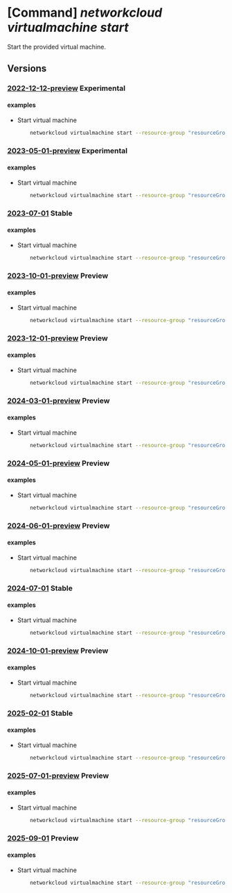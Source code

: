 # [Command] _networkcloud virtualmachine start_

Start the provided virtual machine.

## Versions

### [2022-12-12-preview](/Resources/mgmt-plane/L3N1YnNjcmlwdGlvbnMve30vcmVzb3VyY2Vncm91cHMve30vcHJvdmlkZXJzL21pY3Jvc29mdC5uZXR3b3JrY2xvdWQvdmlydHVhbG1hY2hpbmVzL3t9L3N0YXJ0/2022-12-12-preview.xml) **Experimental**

<!-- mgmt-plane /subscriptions/{}/resourcegroups/{}/providers/microsoft.networkcloud/virtualmachines/{}/start 2022-12-12-preview -->

#### examples

- Start virtual machine
    ```bash
        networkcloud virtualmachine start --resource-group "resourceGroupName" --name "virtualMachineName"
    ```

### [2023-05-01-preview](/Resources/mgmt-plane/L3N1YnNjcmlwdGlvbnMve30vcmVzb3VyY2Vncm91cHMve30vcHJvdmlkZXJzL21pY3Jvc29mdC5uZXR3b3JrY2xvdWQvdmlydHVhbG1hY2hpbmVzL3t9L3N0YXJ0/2023-05-01-preview.xml) **Experimental**

<!-- mgmt-plane /subscriptions/{}/resourcegroups/{}/providers/microsoft.networkcloud/virtualmachines/{}/start 2023-05-01-preview -->

#### examples

- Start virtual machine
    ```bash
        networkcloud virtualmachine start --resource-group "resourceGroupName" --name "virtualMachineName"
    ```

### [2023-07-01](/Resources/mgmt-plane/L3N1YnNjcmlwdGlvbnMve30vcmVzb3VyY2Vncm91cHMve30vcHJvdmlkZXJzL21pY3Jvc29mdC5uZXR3b3JrY2xvdWQvdmlydHVhbG1hY2hpbmVzL3t9L3N0YXJ0/2023-07-01.xml) **Stable**

<!-- mgmt-plane /subscriptions/{}/resourcegroups/{}/providers/microsoft.networkcloud/virtualmachines/{}/start 2023-07-01 -->

#### examples

- Start virtual machine
    ```bash
        networkcloud virtualmachine start --resource-group "resourceGroupName" --name "virtualMachineName"
    ```

### [2023-10-01-preview](/Resources/mgmt-plane/L3N1YnNjcmlwdGlvbnMve30vcmVzb3VyY2Vncm91cHMve30vcHJvdmlkZXJzL21pY3Jvc29mdC5uZXR3b3JrY2xvdWQvdmlydHVhbG1hY2hpbmVzL3t9L3N0YXJ0/2023-10-01-preview.xml) **Preview**

<!-- mgmt-plane /subscriptions/{}/resourcegroups/{}/providers/microsoft.networkcloud/virtualmachines/{}/start 2023-10-01-preview -->

#### examples

- Start virtual machine
    ```bash
        networkcloud virtualmachine start --resource-group "resourceGroupName" --name "virtualMachineName"
    ```

### [2023-12-01-preview](/Resources/mgmt-plane/L3N1YnNjcmlwdGlvbnMve30vcmVzb3VyY2Vncm91cHMve30vcHJvdmlkZXJzL21pY3Jvc29mdC5uZXR3b3JrY2xvdWQvdmlydHVhbG1hY2hpbmVzL3t9L3N0YXJ0/2023-12-01-preview.xml) **Preview**

<!-- mgmt-plane /subscriptions/{}/resourcegroups/{}/providers/microsoft.networkcloud/virtualmachines/{}/start 2023-12-01-preview -->

#### examples

- Start virtual machine
    ```bash
        networkcloud virtualmachine start --resource-group "resourceGroupName" --name "virtualMachineName"
    ```

### [2024-03-01-preview](/Resources/mgmt-plane/L3N1YnNjcmlwdGlvbnMve30vcmVzb3VyY2Vncm91cHMve30vcHJvdmlkZXJzL21pY3Jvc29mdC5uZXR3b3JrY2xvdWQvdmlydHVhbG1hY2hpbmVzL3t9L3N0YXJ0/2024-03-01-preview.xml) **Preview**

<!-- mgmt-plane /subscriptions/{}/resourcegroups/{}/providers/microsoft.networkcloud/virtualmachines/{}/start 2024-03-01-preview -->

#### examples

- Start virtual machine
    ```bash
        networkcloud virtualmachine start --resource-group "resourceGroupName" --name "virtualMachineName"
    ```

### [2024-05-01-preview](/Resources/mgmt-plane/L3N1YnNjcmlwdGlvbnMve30vcmVzb3VyY2Vncm91cHMve30vcHJvdmlkZXJzL21pY3Jvc29mdC5uZXR3b3JrY2xvdWQvdmlydHVhbG1hY2hpbmVzL3t9L3N0YXJ0/2024-05-01-preview.xml) **Preview**

<!-- mgmt-plane /subscriptions/{}/resourcegroups/{}/providers/microsoft.networkcloud/virtualmachines/{}/start 2024-05-01-preview -->

#### examples

- Start virtual machine
    ```bash
        networkcloud virtualmachine start --resource-group "resourceGroupName" --name "virtualMachineName"
    ```

### [2024-06-01-preview](/Resources/mgmt-plane/L3N1YnNjcmlwdGlvbnMve30vcmVzb3VyY2Vncm91cHMve30vcHJvdmlkZXJzL21pY3Jvc29mdC5uZXR3b3JrY2xvdWQvdmlydHVhbG1hY2hpbmVzL3t9L3N0YXJ0/2024-06-01-preview.xml) **Preview**

<!-- mgmt-plane /subscriptions/{}/resourcegroups/{}/providers/microsoft.networkcloud/virtualmachines/{}/start 2024-06-01-preview -->

#### examples

- Start virtual machine
    ```bash
        networkcloud virtualmachine start --resource-group "resourceGroupName" --name "virtualMachineName"
    ```

### [2024-07-01](/Resources/mgmt-plane/L3N1YnNjcmlwdGlvbnMve30vcmVzb3VyY2Vncm91cHMve30vcHJvdmlkZXJzL21pY3Jvc29mdC5uZXR3b3JrY2xvdWQvdmlydHVhbG1hY2hpbmVzL3t9L3N0YXJ0/2024-07-01.xml) **Stable**

<!-- mgmt-plane /subscriptions/{}/resourcegroups/{}/providers/microsoft.networkcloud/virtualmachines/{}/start 2024-07-01 -->

#### examples

- Start virtual machine
    ```bash
        networkcloud virtualmachine start --resource-group "resourceGroupName" --name "virtualMachineName"
    ```

### [2024-10-01-preview](/Resources/mgmt-plane/L3N1YnNjcmlwdGlvbnMve30vcmVzb3VyY2Vncm91cHMve30vcHJvdmlkZXJzL21pY3Jvc29mdC5uZXR3b3JrY2xvdWQvdmlydHVhbG1hY2hpbmVzL3t9L3N0YXJ0/2024-10-01-preview.xml) **Preview**

<!-- mgmt-plane /subscriptions/{}/resourcegroups/{}/providers/microsoft.networkcloud/virtualmachines/{}/start 2024-10-01-preview -->

#### examples

- Start virtual machine
    ```bash
        networkcloud virtualmachine start --resource-group "resourceGroupName" --name "virtualMachineName"
    ```

### [2025-02-01](/Resources/mgmt-plane/L3N1YnNjcmlwdGlvbnMve30vcmVzb3VyY2Vncm91cHMve30vcHJvdmlkZXJzL21pY3Jvc29mdC5uZXR3b3JrY2xvdWQvdmlydHVhbG1hY2hpbmVzL3t9L3N0YXJ0/2025-02-01.xml) **Stable**

<!-- mgmt-plane /subscriptions/{}/resourcegroups/{}/providers/microsoft.networkcloud/virtualmachines/{}/start 2025-02-01 -->

#### examples

- Start virtual machine
    ```bash
        networkcloud virtualmachine start --resource-group "resourceGroupName" --name "virtualMachineName"
    ```

### [2025-07-01-preview](/Resources/mgmt-plane/L3N1YnNjcmlwdGlvbnMve30vcmVzb3VyY2Vncm91cHMve30vcHJvdmlkZXJzL21pY3Jvc29mdC5uZXR3b3JrY2xvdWQvdmlydHVhbG1hY2hpbmVzL3t9L3N0YXJ0/2025-07-01-preview.xml) **Preview**

<!-- mgmt-plane /subscriptions/{}/resourcegroups/{}/providers/microsoft.networkcloud/virtualmachines/{}/start 2025-07-01-preview -->

#### examples

- Start virtual machine
    ```bash
        networkcloud virtualmachine start --resource-group "resourceGroupName" --name "virtualMachineName"
    ```

### [2025-09-01](/Resources/mgmt-plane/L3N1YnNjcmlwdGlvbnMve30vcmVzb3VyY2Vncm91cHMve30vcHJvdmlkZXJzL21pY3Jvc29mdC5uZXR3b3JrY2xvdWQvdmlydHVhbG1hY2hpbmVzL3t9L3N0YXJ0/2025-09-01.xml) **Preview**

<!-- mgmt-plane /subscriptions/{}/resourcegroups/{}/providers/microsoft.networkcloud/virtualmachines/{}/start 2025-09-01 -->

#### examples

- Start virtual machine
    ```bash
        networkcloud virtualmachine start --resource-group "resourceGroupName" --name "virtualMachineName"
    ```
